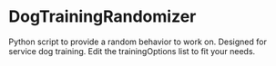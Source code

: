 # DogTrainingRandomizer
Python script to provide a random behavior to work on. Designed for service dog training. Edit the trainingOptions list to fit your needs.
